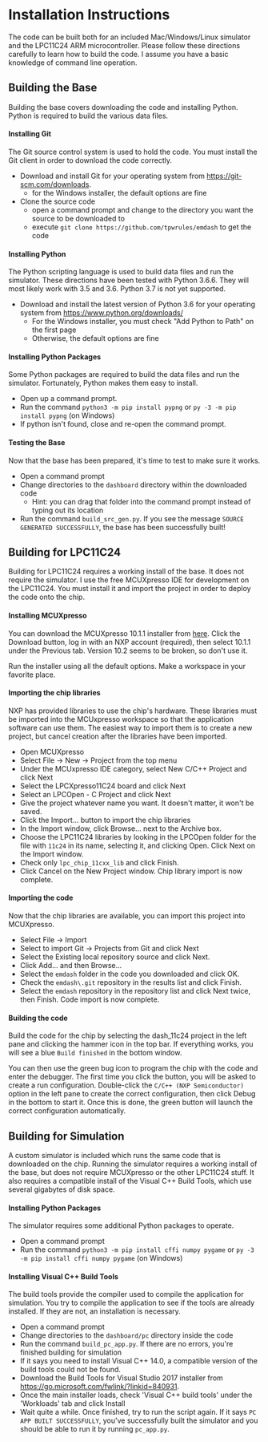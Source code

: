 # Installation Instructions

The code can be built both for an included Mac/Windows/Linux simulator and the LPC11C24 ARM microcontroller. Please follow these directions carefully to learn how to build the code. I assume you have a basic knowledge of command line operation.


## Building the Base

Building the base covers downloading the code and installing Python. Python is required to build the various data files.

#### Installing Git

The Git source control system is used to hold the code. You must install the Git client in order to download the code correctly.

* Download and install Git for your operating system from <https://git-scm.com/downloads>.
    * for the Windows installer, the default options are fine
* Clone the source code
    * open a command prompt and change to the directory you want the source to be downloaded to
    * execute `git clone https://github.com/tpwrules/emdash` to get the code

#### Installing Python

The Python scripting language is used to build data files and run the simulator. These directions have been tested with Python 3.6.6. They will most likely work with 3.5 and 3.6. Python 3.7 is not yet supported.

* Download and install the latest version of Python 3.6 for your operating system from <https://www.python.org/downloads/>
    * For the Windows installer, you must check "Add Python to Path" on the first page
    * Otherwise, the default options are fine

#### Installing Python Packages

Some Python packages are required to build the data files and run the simulator. Fortunately, Python makes them easy to install.

* Open up a command prompt.
* Run the command `python3 -m pip install pypng` or `py -3 -m pip install pypng` (on Windows)
* If python isn't found, close and re-open the command prompt.

#### Testing the Base

Now that the base has been prepared, it's time to test to make sure it works.

* Open a command prompt
* Change directories to the `dashboard` directory within the downloaded code
    * Hint: you can drag that folder into the command prompt instead of typing out its location
* Run the command `build_src_gen.py`. If you see the message `SOURCE GENERATED SUCCESSFULLY`, the base has been successfully built!

## Building for LPC11C24

Building for LPC11C24 requires a working install of the base. It does not require the simulator. I use the free MCUXpresso IDE for development on the LPC11C24. You must install it and import the project in order to deploy the code onto the chip.

#### Installing MCUXpresso
You can download the MCUXpresso 10.1.1 installer from [here](https://www.nxp.com/support/developer-resources/software-development-tools/mcuxpresso-software-and-tools/mcuxpresso-integrated-development-environment-ide:MCUXpresso-IDE?tab=Design_Tools_Tab). Click the Download button, log in with an NXP account (required), then select 10.1.1 under the Previous tab. Version 10.2 seems to be broken, so don't use it.

Run the installer using all the default options. Make a workspace in your favorite place.

#### Importing the chip libraries
NXP has provided libraries to use the chip's hardware. These libraries must be imported into the MCUxpresso workspace so that the application software can use them. The easiest way to import them is to create a new project, but cancel creation after the libraries have been imported.

* Open MCUXpresso
* Select File -> New -> Project from the top menu
* Under the MCUxpresso IDE category, select New C/C++ Project and click Next
* Select the LPCXpresso11C24 board and click Next
* Select an LPCOpen - C Project and click Next
* Give the project whatever name you want. It doesn't matter, it won't be saved.
* Click the Import... button to import the chip libraries
* In the Import window, click Browse... next to the Archive box.
* Choose the LPC11C24 libraries by looking in the LPCOpen folder for the file with `11c24` in its name, selecting it, and clicking Open. Click Next on the Import window.
* Check only `lpc_chip_11cxx_lib` and click Finish.
* Click Cancel on the New Project window. Chip library import is now complete.

#### Importing the code
Now that the chip libraries are available, you can import this project into MCUXpresso.

* Select File -> Import
* Select to import Git -> Projects from Git and click Next
* Select the Existing local repository source and click Next.
* Click Add... and then Browse...
* Select the `emdash` folder in the code you downloaded and click OK.
* Check the `emdash\.git` repository in the results list and click Finish. 
* Select the `emdash` repository in the repository list and click Next twice, then Finish. Code import is now complete.

#### Building the code
Build the code for the chip by selecting the dash_11c24 project in the left pane and clicking the hammer icon in the top bar. If everything works, you will see a blue `Build finished` in the bottom window.

You can then use the green bug icon to program the chip with the code and enter the debugger. The first time you click the button, you will be asked to create a run configuration. Double-click the `C/C++ (NXP Semiconductor)` option in the left pane to create the correct configuration, then click Debug in the bottom to start it. Once this is done, the green button will launch the correct configuration automatically.

## Building for Simulation
A custom simulator is included which runs the same code that is downloaded on the chip. Running the simulator requires a working install of the base, but does not require MCUXpresso or the other LPC11C24 stuff. It also requires a compatible install of the Visual C++ Build Tools, which use several gigabytes of disk space.

#### Installing Python Packages
The simulator requires some additional Python packages to operate.

* Open a command prompt
* Run the command `python3 -m pip install cffi numpy pygame` or `py -3 -m pip install cffi numpy pygame` (on Windows)

#### Installing Visual C++ Build Tools
The build tools provide the compiler used to compile the application for simulation. You try to compile the application to see if the tools are already installed. If they are not, an installation is necessary.

* Open a command prompt
* Change directories to the `dashboard/pc` directory inside the code
* Run the command `build_pc_app.py`. If there are no errors, you're finished building for simulation
* If it says you need to install Visual C++ 14.0, a compatible version of the build tools could not be found.
* Download the Build Tools for Visual Studio 2017 installer from <https://go.microsoft.com/fwlink/?linkid=840931>.
* Once the main installer loads, check 'Visual C++ build tools' under the 'Workloads' tab and click Install
* Wait quite a while. Once finished, try to run the script again. If it says `PC APP BUILT SUCCESSFULLY`, you've successfully built the simulator and you should be able to run it by running `pc_app.py`.